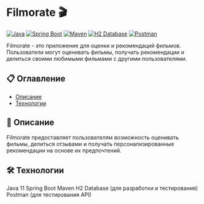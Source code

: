 # Filmorate 🎬

[![Java](https://img.shields.io/badge/Java-ED8B00?style=for-the-badge&logo=java&logoColor=white)](https://www.java.com/)
[![Spring Boot](https://img.shields.io/badge/Spring%20Boot-6DB33F?style=for-the-badge&logo=spring-boot&logoColor=white)](https://spring.io/projects/spring-boot)
[![Maven](https://img.shields.io/badge/Maven-C71A36?style=for-the-badge&logo=apache-maven&logoColor=white)](https://maven.apache.org/)
[![H2 Database](https://img.shields.io/badge/H2-0078D4?style=for-the-badge&logo=h2&logoColor=white)](https://www.h2database.com/)
[![Postman](https://img.shields.io/badge/Postman-FF6C37?style=for-the-badge&logo=postman&logoColor=white)](https://www.postman.com/)

Filmorate - это приложение для оценки и рекомендаций фильмов. Пользователи могут оценивать фильмы, получать рекомендации и делиться своими любимыми фильмами с другими пользователями.

## 📋 Оглавление

- [Описание](#описание)
- [Технологии](#технологии)

## 📝 Описание

Filmorate предоставляет пользователям возможность оценивать фильмы, делиться отзывами и получать персонализированные рекомендации на основе их предпочтений.

## 🛠️ Технологии
Java 11
Spring Boot
Maven
H2 Database (для разработки и тестирования)
Postman (для тестирования API)
